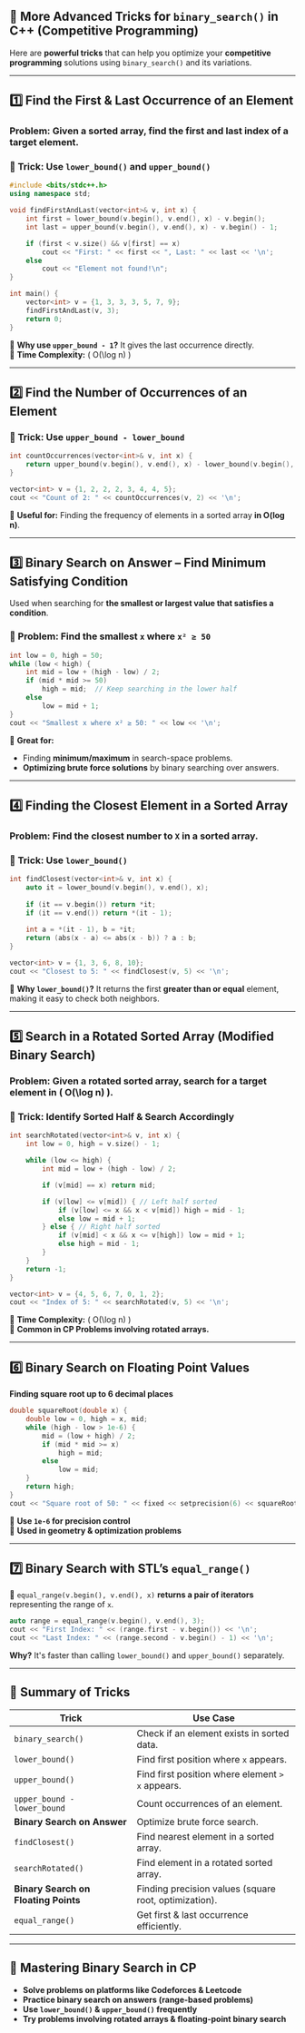 ## **🚀 More Advanced Tricks for `binary_search()` in C++ (Competitive Programming)**  

Here are **powerful tricks** that can help you optimize your **competitive programming** solutions using `binary_search()` and its variations.  

---

## **1️⃣ Find the First & Last Occurrence of an Element**
### **Problem:** Given a sorted array, find the **first and last** index of a target element.  

### **🔹 Trick: Use `lower_bound()` and `upper_bound()`**
```cpp
#include <bits/stdc++.h>
using namespace std;

void findFirstAndLast(vector<int>& v, int x) {
    int first = lower_bound(v.begin(), v.end(), x) - v.begin();
    int last = upper_bound(v.begin(), v.end(), x) - v.begin() - 1;

    if (first < v.size() && v[first] == x) 
        cout << "First: " << first << ", Last: " << last << '\n';
    else 
        cout << "Element not found!\n";
}

int main() {
    vector<int> v = {1, 3, 3, 3, 5, 7, 9};
    findFirstAndLast(v, 3);
    return 0;
}
```
🔹 **Why use `upper_bound - 1`?** It gives the last occurrence directly.  
🔹 **Time Complexity:** \( O(\log n) \)  

---

## **2️⃣ Find the Number of Occurrences of an Element**
### **🔹 Trick: Use `upper_bound - lower_bound`**
```cpp
int countOccurrences(vector<int>& v, int x) {
    return upper_bound(v.begin(), v.end(), x) - lower_bound(v.begin(), v.end(), x);
}

vector<int> v = {1, 2, 2, 2, 3, 4, 4, 5};
cout << "Count of 2: " << countOccurrences(v, 2) << '\n';
```
🔹 **Useful for:** Finding the frequency of elements in a sorted array **in O(log n)**.  

---

## **3️⃣ Binary Search on Answer – Find Minimum Satisfying Condition**
Used when searching for **the smallest or largest value that satisfies a condition**.  

### **🔹 Problem:** Find the smallest `x` where `x² ≥ 50`
```cpp
int low = 0, high = 50;
while (low < high) {
    int mid = low + (high - low) / 2;
    if (mid * mid >= 50) 
        high = mid;  // Keep searching in the lower half
    else 
        low = mid + 1;
}
cout << "Smallest x where x² ≥ 50: " << low << '\n';
```
🔹 **Great for:**  
- Finding **minimum/maximum** in search-space problems.  
- **Optimizing brute force solutions** by binary searching over answers.  

---

## **4️⃣ Finding the Closest Element in a Sorted Array**
### **Problem:** Find the closest number to `X` in a sorted array.  

### **🔹 Trick: Use `lower_bound()`**
```cpp
int findClosest(vector<int>& v, int x) {
    auto it = lower_bound(v.begin(), v.end(), x);
    
    if (it == v.begin()) return *it;
    if (it == v.end()) return *(it - 1);
    
    int a = *(it - 1), b = *it;
    return (abs(x - a) <= abs(x - b)) ? a : b;
}

vector<int> v = {1, 3, 6, 8, 10};
cout << "Closest to 5: " << findClosest(v, 5) << '\n';
```
🔹 **Why `lower_bound()`?** It returns the first **greater than or equal** element, making it easy to check both neighbors.

---

## **5️⃣ Search in a Rotated Sorted Array (Modified Binary Search)**
### **Problem:** Given a rotated sorted array, search for a target element in \( O(\log n) \).  

### **🔹 Trick: Identify Sorted Half & Search Accordingly**
```cpp
int searchRotated(vector<int>& v, int x) {
    int low = 0, high = v.size() - 1;

    while (low <= high) {
        int mid = low + (high - low) / 2;

        if (v[mid] == x) return mid;

        if (v[low] <= v[mid]) { // Left half sorted
            if (v[low] <= x && x < v[mid]) high = mid - 1;
            else low = mid + 1;
        } else { // Right half sorted
            if (v[mid] < x && x <= v[high]) low = mid + 1;
            else high = mid - 1;
        }
    }
    return -1;
}

vector<int> v = {4, 5, 6, 7, 0, 1, 2};
cout << "Index of 5: " << searchRotated(v, 5) << '\n';
```
🔹 **Time Complexity:** \( O(\log n) \)  
🔹 **Common in CP Problems involving rotated arrays.**  

---

## **6️⃣ Binary Search on Floating Point Values**
**Finding square root up to 6 decimal places**
```cpp
double squareRoot(double x) {
    double low = 0, high = x, mid;
    while (high - low > 1e-6) {
        mid = (low + high) / 2;
        if (mid * mid >= x) 
            high = mid;
        else 
            low = mid;
    }
    return high;
}
cout << "Square root of 50: " << fixed << setprecision(6) << squareRoot(50) << '\n';
```
🔹 **Use `1e-6` for precision control**  
🔹 **Used in geometry & optimization problems**  

---

## **7️⃣ Binary Search with STL’s `equal_range()`**
🔹 `equal_range(v.begin(), v.end(), x)` **returns a pair of iterators** representing the range of `x`.  
```cpp
auto range = equal_range(v.begin(), v.end(), 3);
cout << "First Index: " << (range.first - v.begin()) << '\n';
cout << "Last Index: " << (range.second - v.begin() - 1) << '\n';
```
**Why?** It's faster than calling `lower_bound()` and `upper_bound()` separately.

---

## **📌 Summary of Tricks**
| Trick | Use Case |
|------|-----------|
| `binary_search()` | Check if an element exists in sorted data. |
| `lower_bound()` | Find first position where `x` appears. |
| `upper_bound()` | Find first position where element `> x` appears. |
| `upper_bound - lower_bound` | Count occurrences of an element. |
| **Binary Search on Answer** | Optimize brute force search. |
| `findClosest()` | Find nearest element in a sorted array. |
| `searchRotated()` | Find element in a rotated sorted array. |
| **Binary Search on Floating Points** | Finding precision values (square root, optimization). |
| `equal_range()` | Get first & last occurrence efficiently. |

---

## **🚀 Mastering Binary Search in CP**
- **Solve problems on platforms like Codeforces & Leetcode**
- **Practice binary search on answers (range-based problems)**
- **Use `lower_bound()` & `upper_bound()` frequently**
- **Try problems involving rotated arrays & floating-point binary search**

